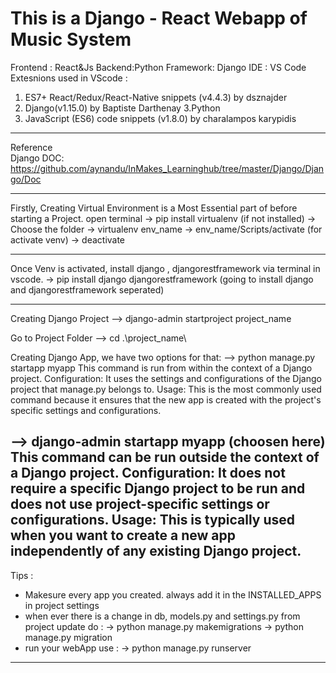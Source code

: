 This is  a Django - React Webapp of Music System
================================================

Frontend : React&Js
Backend:Python
Framework: Django 
IDE : VS Code
Extesnions used in VScode : 
1. ES7+ React/Redux/React-Native snippets (v4.4.3) by dsznajder
2. Django(v1.15.0) by Baptiste Darthenay
3.Python
4. JavaScript (ES6) code snippets (v1.8.0) by charalampos karypidis
-----------------------------
Reference  
Django DOC: https://github.com/aynandu/InMakes_Learninghub/tree/master/Django/Django/Doc

------------------------------
Firstly, Creating Virtual Environment is a Most Essential part of before starting a Project. open terminal 
-> pip install virtualenv (if not installed)
-> Choose the folder
-> virtualenv env_name
-> env_name/Scripts/activate (for activate venv)
-> deactivate

--------------------------
Once Venv is activated, install django , djangorestframework via terminal in vscode.
-> pip install django djangorestframework (going to install django and djangorestframework seperated)

----------------------
Creating Django Project
--> django-admin startproject project_name

Go to Project Folder
--> cd .\project_name\

Creating Django App, we have two options for that:
--> python manage.py startapp myapp
        This command is run from within the context of a Django project.
        Configuration: It uses the settings and configurations of the Django project that manage.py belongs to.
        Usage: This is the most commonly used command because it ensures that the new app is created with the project's specific settings and configurations.

--> django-admin startapp myapp (choosen here)
        This command can be run outside the context of a Django project.
        Configuration: It does not require a specific Django project to be run and does not use project-specific settings or configurations.
        Usage: This is typically used when you want to create a new app independently of any existing Django project.
--------------------------
Tips :
 * Makesure every app you created. always add it in the INSTALLED_APPS in project settings
 * when ever there is a change in db, models.py and settings.py from project update do :
    -> python manage.py makemigrations
    -> python manage.py migration
* run your webApp use :
    -> python manage.py runserver
------------------

